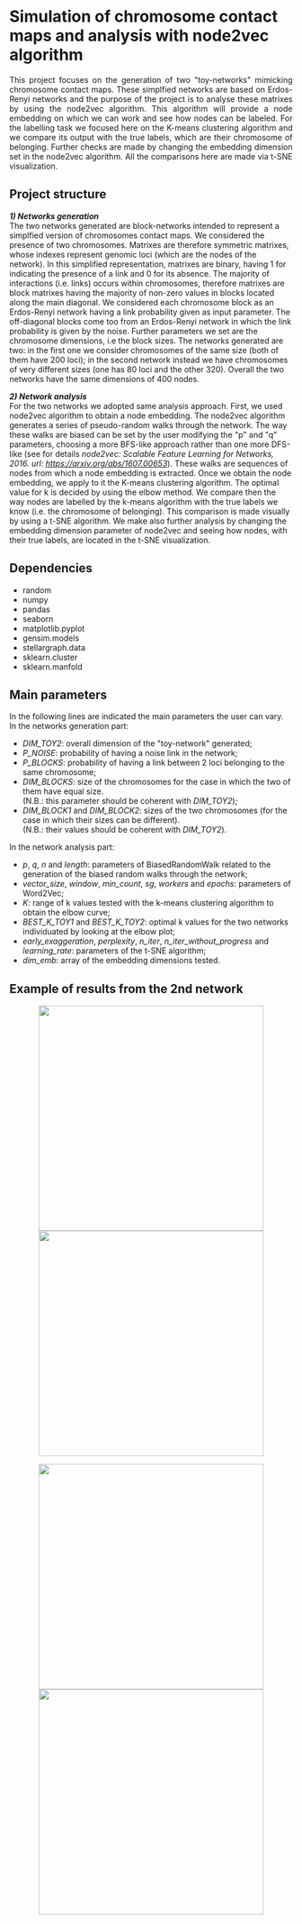# Simulation of chromosome contact maps and analysis with node2vec algorithm
<p style='text-align: justify;'>
This project focuses on the generation of two "toy-networks" mimicking chromosome contact maps. These simplfied networks are based on Erdos-Renyi networks and the purpose of the project is to analyse these matrixes by using the node2vec algorithm. This algorithm will provide a node embedding on which we can work and see how nodes can be labeled. For the labelling task we focused here on the K-means clustering algorithm and we compare its output with the true labels, which are their chromosome of belonging. Further checks are made by changing the embedding dimension set in the node2vec algorithm. All the comparisons here are made via t-SNE visualization.

## Project structure
***1) Networks generation*** \
The two networks generated are block-networks intended to represent a simplfied version of chromosomes contact maps. We considered the presence of two chromosomes.
Matrixes are  therefore symmetric matrixes, whose indexes represent genomic loci (which are the nodes of the network). In this simplified representation, matrixes are binary, having 1 for indicating the presence of a link and 0 for its absence. The majority of interactions (i.e. links) occurs within chromosomes, therefore matrixes are block matrixes having the majority of non-zero values in blocks located along the main diagonal. We considered each chromosome block as an Erdos-Renyi network having a link probability given as input parameter. The off-diagonal blocks come too from an Erdos-Renyi network in which the link probability is given by the noise. Further parameters we set are the chromosome dimensions, i.e the block sizes. The networks generated are two: in the first one we consider chromosomes of the same size (both of them have 200 loci); in the second network instead we have chromosomes of very different sizes (one has 80 loci and the other 320). Overall the two networks have the same dimensions of 400 nodes.

***2) Network analysis*** \
For the two networks we adopted same analysis approach. First, we used node2vec algorithm to obtain a node embedding. The node2vec algorithm generates a series of pseudo-random walks through the network. The way these walks are biased can be set by the user modifying the "p" and "q" parameters, choosing a more BFS-like approach rather than one more DFS-like (see for details *node2vec: Scalable Feature Learning for Networks, 2016. url: https://arxiv.org/abs/1607.00653*). These walks are sequences of nodes from which a node embedding is extracted. Once we obtain the node embedding, we apply to it the K-means clustering algorithm. The optimal value for k is decided by using the elbow method. We compare then the way nodes are labelled by the k-means algorithm with the true labels we know (i.e. the chromosome of belonging). This comparison is made visually by using a t-SNE algorithm. We make also further analysis by changing the embedding dimension parameter of node2vec and seeing how nodes, with their true labels, are located in the t-SNE visualization.

## Dependencies
- random
- numpy
- pandas
- seaborn
- matplotlib.pyplot
- gensim.models
- stellargraph.data
- sklearn.cluster
- sklearn.manfold

## Main parameters
In the following lines are indicated the main parameters the user can vary. \
In the networks generation part:
- *DIM_TOY2*: overall dimension of the "toy-network" generated;
- *P_NOISE*: probability of having a noise link in the network;
- *P_BLOCKS*: probability of having a link between 2 loci belonging to the same chromosome;
- *DIM_BLOCKS*: size of the chromosomes for the case in which the two of them have equal size. \
(N.B.: this parameter should be coherent with *DIM_TOY2*);
- *DIM_BLOCK1* and *DIM_BLOCK2*: sizes of the two chromosomes (for the case in which their sizes can be different). \
(N.B.: their values should be coherent with *DIM_TOY2*).

In the network analysis part:
- *p*, *q*, *n* and *length*: parameters of BiasedRandomWalk related to the generation of the biased random walks through the network;
- *vector_size*, *window*, *min_count*, *sg*, *workers* and *epochs*: parameters of Word2Vec;
- *K*: range of k values tested with the k-means clustering algorithm to obtain the elbow curve;
- *BEST_K_TOY1* and *BEST_K_TOY2*: optimal k values for the two networks individuated by looking at the elbow plot;
- *early_exaggeration*, *perplexity*, *n_iter*, *n_iter_without_progress* and *learning_rate*: parameters of the t-SNE algorithm;
- *dim_emb*: array of the embedding dimensions tested.

## Example of results from the 2nd network
<p align="middle">
<img src="https://user-images.githubusercontent.com/79851792/189915690-1603f3f9-7e7a-4671-b977-49ad2000b244.png" width="400" height="400">
<img src="https://user-images.githubusercontent.com/79851792/189883626-c87c469b-6bb6-4580-b1c7-1122194b8b53.png" width="400" height="400">
</p>
<p align="middle">
<img src="https://user-images.githubusercontent.com/79851792/189883649-243e1947-c60f-4557-892e-987bb41b49e3.png" width="400" height="400">
<img src="https://user-images.githubusercontent.com/79851792/189883665-57493bc0-883f-4971-893b-0e224822538d.png" width="400" height="400">
</p>
<p/>
